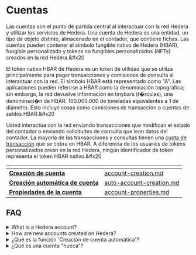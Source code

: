 # Cuentas

Las cuentas son el punto de partida central al interactuar con la red Hedera y utilizar los servicios de Hedera. Una cuenta de Hedera es una entidad, un tipo de objeto distinto, almacenado en el contador, que contiene fichas. Las cuentas pueden contener el símbolo fungible nativo de Hedera (HBAR), fungible personalizado y tokens no fungibles personalizados (NFTs) creados en la red Hedera.&#x20

El token nativo HBAR de Hedera es un token de utilidad que se utiliza principalmente para pagar transacciones y comisiones de consulta al interactuar con la red. El símbolo HBAR está representado como "A".  Las aplicaciones pueden referirse a HBAR como la denominación topográfica; sin embargo, la red devuelve información en tinybars (t�rculas), una denominaci�n de HBAR. 100.000.000 de toneladas equivalentes a 1 de diámetro. Esto incluye cosas como comisiones de transacción o cuentas de saldos HBAR.&#x20

Usted interactúa con la red enviando transacciones que modifican el estado del contador o enviando solicitudes de consulta que lean datos del contador. La mayoría de las transacciones y consultas tienen una [cuota de transacción](../../networks/mainnet/fees/) que se cobra en HBAR. A diferencia de los usuarios de tokens personalizados crean en la red Hedera, ningún identificador de token representa el token HBAR nativo.&#x20

<table data-view="cards"><thead><tr><th></th><th data-hidden data-card-target data-type="content-ref"></th></tr></thead><tbody><tr><td><a href="account-creation.md">         <strong>Creación de cuenta</strong></a></td><td><a href="account-creation.md">account-creation.md</a></td></tr><tr><td>   <a href="auto-account-creation.md"><strong>Creación automática de cuenta</strong></a></td><td><a href="auto-account-creation.md">auto-account-creation.md</a></td></tr><tr><td><a href="account-properties.md">     <strong>Propiedades de la cuenta</strong></a></td><td><a href="account-properties.md">account-properties.md</a></td></tr></tbody></table>

## FAQ

<details>

<summary>What is a Hedera account?</summary>

Una cuenta de Hedera es una entidad única en la Red Hedera que puede contener fichas. Estos pueden ser el símbolo fungible nativo de Hedera (HBAR), fungible personalizado, o [tokens no fungibles (NFTs)](../../support-and-community/glossary.md#non-fungible-token-nft).

</details>

<details>

<summary>How are new accounts created on Hedera?</summary>

Las nuevas cuentas se crean al enviar una transacción a la red y pagar la cuota de transacción. Necesitará acceso a una cuenta existente con suficiente HBAR para cubrir esta cuota. Si no tienes acceso a una cuenta existente, puedes usar una cartera soportada, visita el [Portal de Desarrolladores de Hedera](https://portal. edera.com/), o utilice la función "Creación de cuenta automática" para aplicaciones.

</details>

<details>

<summary>¿Qué es la función 'Creación de cuenta automática'?</summary>

[Creación de cuenta automática](auto-account-creation.md) permite a las aplicaciones generar cuentas de usuario gratuitas al instante, incluso sin conexión a internet, creando un alias de cuenta.&#x20

</details>

<details>

<summary>¿Qué es una cuenta "hueca"?</summary>

Si una cuenta es creada con un alias [Dirección EVM](auto-account-creation.md#evm-address) a través de [Creación de Cuenta Automática](auto-account-creation.md), resultará en una cuenta "vacía". Esta cuenta tiene un número de cuenta y alias pero no tiene una clave de cuenta. Puede aceptar transferencias de tokens pero no puede transferir fichas o modificar las propiedades de la cuenta hasta que la clave de cuenta haya sido añadida, completando la cuenta.

</details>

